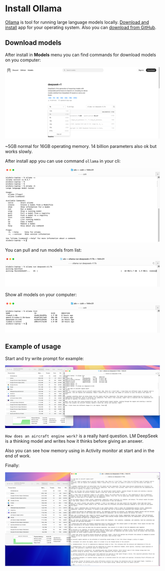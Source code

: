 # Install Ollama

[Ollama](https://ollama.com) is tool for running large language models locally. [Download and install](https://ollama.com/download) app for your operating system. Also you can [download from GitHub](https://github.com/ollama/ollama/releases).

## Download models

After install in **Models** menu you can find commands for download models on you computer:

![alt text](img/img01.png)

~5GB normal for 16GB operating memory. 14 billion parameters also ok but works slowly.

After install app you can use command `ollama` in your cli:

![alt text](img/img02.png)

You can pull and run models from list:

![alt text](img/img03.png)

Show all models on your computer:

![alt text](img/img04.png)

## Example of usage

Start and try write prompt for example:

![alt text](img/img05.png)

`How does an aircraft engine work?` is a really hard question. LM DeepSeek is a thinking model and writes how it thinks before giving an answer.

Also you can see how memory using in Activity monitor at start and in the end of work.

Finally:

![alt text](img/img06.png)
